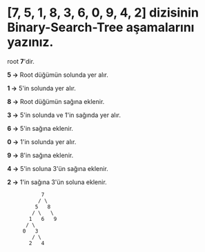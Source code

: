 # [7, 5, 1, 8, 3, 6, 0, 9, 4, 2] dizisinin Binary-Search-Tree aşamalarını yazınız.
root **7**'dir.

**5 ->** Root düğümün solunda yer alır.

**1 ->** 5'in solunda yer alır.

**8 ->** Root düğümün sağına eklenir.

**3 ->** 5'in solunda ve 1'in sağında yer alır.

**6 ->** 5'in sağına eklenir.

**0 ->** 1'in solunda yer alır.

**9 ->** 8'in sağına eklenir.

**4 ->** 5'in soluna 3'ün sağına eklenir.

**2 ->** 1'in sağına 3'ün soluna eklenir.

 ```
            7
           / \
          5   8
         / \   \
        1   6   9
       / \
      0   3
         / \
        2   4
```
